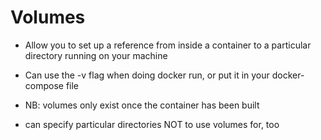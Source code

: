 # Volumes

* Allow you to set up a reference from inside a container to a particular directory running on your machine
* Can use the -v flag when doing docker run, or put it in your docker-compose file
* NB: volumes only exist once the container has been built

* can specify particular directories NOT to use volumes for, too
